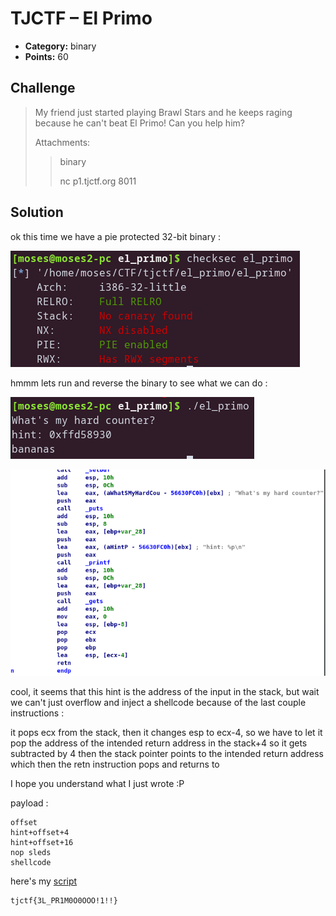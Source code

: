 # TJCTF – El Primo

* **Category:** binary
* **Points:** 60

## Challenge

> My friend just started playing Brawl Stars and he keeps raging because he can't beat El Primo! Can you help him?
>
> Attachments:
> > binary
> >
> > nc p1.tjctf.org 8011

## Solution

ok this time we have a pie protected 32-bit binary :

![screenshot](images/screenshot1.png)

hmmm lets run and reverse the binary to see what we can do :

![screenshot](images/screenshot2.png)

![screenshot](images/screenshot3.png)

cool, it seems that this hint is the address of the input in the stack, but wait we can't just overflow and inject a shellcode because of the last couple instructions :

it pops ecx from the stack, then it changes esp to ecx-4, so we have to let it pop the address of the intended return address in the stack+4 so it gets subtracted by 4 then the stack pointer points to the intended return address which then the retn instruction pops and returns to

I hope you understand what I just wrote :P

payload :
```
offset
hint+offset+4
hint+offset+16
nop sleds
shellcode
```

here's my [script](solve.py)

```
tjctf{3L_PR1M0O0OOO!1!!}
```
